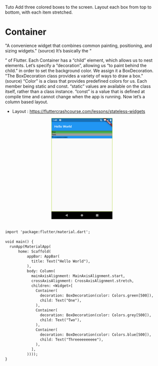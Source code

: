 


Tuto
Add three colored boxes to the screen.
Layout each box from top to bottom, with each item stretched.



# Container
"A convenience widget that combines common painting, positioning, and sizing widgets." (source) It’s basically the “<div>” of Flutter. 
Each Container has a “child” element, which allows us to nest elements. 
Let’s specify a “decoration”, allowing us “to paint behind the child.” in order to set the background color. We assign it a BoxDecoration. "The BoxDecoration class provides a variety of ways to draw a box." (source)
“Color” is a class that provides predefined colors for us. Each member being static and const. “static” values are available on the class itself, rather than a class instance. “const” is a value that is defined at compile time and cannot change when the app is running.
Now let’s a column based layout.



- Layout : https://fluttercrashcourse.com/lessons/stateless-widgets


<p align="center"> 
    <img width="200" height="330" src="../Images/layout_Container.png" alt="Tabs Demo">
 </p>


```

import 'package:flutter/material.dart';

void main() {
  runApp(MaterialApp(
      home: Scaffold(
          appBar: AppBar(
            title: Text("Hello World"),
          ),
          body: Column(
            mainAxisAlignment: MainAxisAlignment.start,
            crossAxisAlignment: CrossAxisAlignment.stretch,
            children: <Widget>[
              Container(
                decoration: BoxDecoration(color: Colors.green[500]),
                child: Text("One"),
              ),
              Container(
                decoration: BoxDecoration(color: Colors.grey[500]),
                child: Text("Two"),
              ),
              Container(
                decoration: BoxDecoration(color: Colors.blue[500]),
                child: Text("Threeeeeeeeee"),
              ),
            ],
          ))));
}


```





